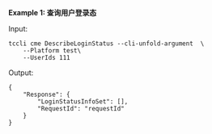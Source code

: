 **Example 1: 查询用户登录态**



Input: 

```
tccli cme DescribeLoginStatus --cli-unfold-argument  \
    --Platform test\
    --UserIds 111
```

Output: 
```
{
    "Response": {
        "LoginStatusInfoSet": [],
        "RequestId": "requestId"
    }
}
```

